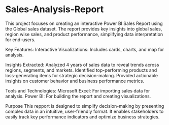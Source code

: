 # Sales-Analysis-Report

This project focuses on creating an interactive Power BI Sales Report using the Global sales dataset. The report provides key insights into global sales, region wise sales, and product performance, simplifying data interpretation for end-users.

Key Features:
Interactive Visualizations: Includes cards, charts, and map for analysis.

Insights Extracted:
Analyzed 4 years of sales data to reveal trends across regions, segments, and markets.
Identified top-performing products and loss-generating items for strategic decision-making.
Provided actionable insights on customer behavior and business performance metrics.

Tools and Technologies:
Microsoft Excel: For importing sales data for analysis.
Power BI: For building the report and creating visualizations.

Purpose
This repport is designed to simplify decision-making by presenting complex data in an intuitive, user-friendly format. It enables stakeholders to easily track key performance indicators and optimize business strategies.
